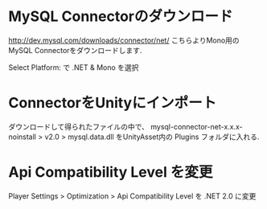 # MySQL Connectorのダウンロード
http://dev.mysql.com/downloads/connector/net/
こちらよりMono用のMySQL Connectorをダウンロードします.

Select Platform: で .NET & Mono を選択

# ConnectorをUnityにインポート
ダウンロードして得られたファイルの中で、
mysql-connector-net-x.x.x-noinstall > v2.0 > mysql.data.dll
をUnityAsset内の Plugins フォルダに入れる.

# Api Compatibility Level を変更
Player Settings > Optimization > Api Compatibility Level を
.NET 2.0 に変更